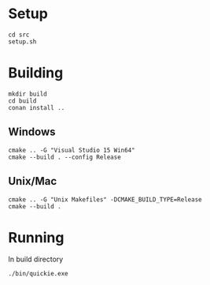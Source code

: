 # Setup
```
cd src
setup.sh
```

# Building
```
mkdir build
cd build
conan install ..
```

## Windows
```
cmake .. -G "Visual Studio 15 Win64"
cmake --build . --config Release
```
## Unix/Mac
```
cmake .. -G "Unix Makefiles" -DCMAKE_BUILD_TYPE=Release
cmake --build .
```

# Running
In build directory
```
./bin/quickie.exe
```